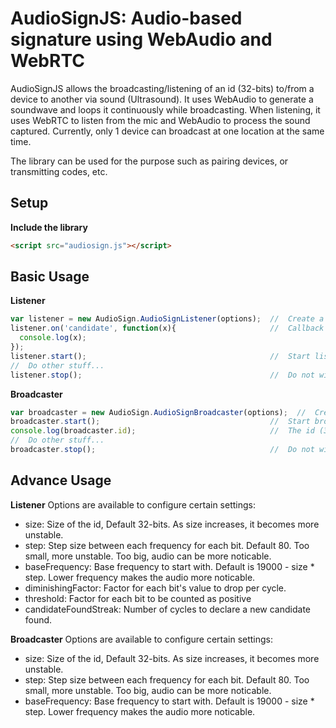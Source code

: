 # AudioSignJS: Audio-based signature using WebAudio and WebRTC #

AudioSignJS allows the broadcasting/listening of an id (32-bits) to/from a device to another via sound (Ultrasound). It uses WebAudio to generate a soundwave and loops it continuously while broadcasting. When listening, it uses WebRTC to listen from the mic and WebAudio to process the sound captured. Currently, only 1 device can broadcast at one location at the same time. 

The library can be used for the purpose such as pairing devices, or transmitting codes, etc.


## Setup


**Include the library**

```html
<script src="audiosign.js"></script>
```


## Basic Usage
**Listener**
```javascript
var listener = new AudioSign.AudioSignListener(options);  //  Create a new listener
listener.on('candidate', function(x){                     //  Callback when new candidate id (32-bit) is heard
  console.log(x);
});
listener.start();                                         //  Start listening
//  Do other stuff...
listener.stop();                                          //  Do not wish to listen anymore
```
**Broadcaster**
```javascript
var broadcaster = new AudioSign.AudioSignBroadcaster(options);  //  Create a new broadcaster
broadcaster.start();                                      //  Start broadcasting
console.log(broadcaster.id);                              //  The id (32-bit) that the broadcaster is broadcasting
//  Do other stuff...
broadcaster.stop();                                       //  Do not wish to broadcast anymore
```

## Advance Usage
**Listener**
Options are available to configure certain settings:
- size: Size of the id, Default 32-bits. As size increases, it becomes more unstable.
- step: Step size between each frequency for each bit. Default 80. Too small, more unstable. Too big, audio can be more noticable.
- baseFrequency: Base frequency to start with. Default is 19000 - size * step. Lower frequency makes the audio more noticable.
- diminishingFactor: Factor for each bit's value to drop per cycle.
- threshold: Factor for each bit to be counted as positive
- candidateFoundStreak: Number of cycles to declare a new candidate found.

**Broadcaster**
Options are available to configure certain settings:
- size: Size of the id, Default 32-bits. As size increases, it becomes more unstable.
- step: Step size between each frequency for each bit. Default 80. Too small, more unstable. Too big, audio can be more noticable.
- baseFrequency: Base frequency to start with. Default is 19000 - size * step. Lower frequency makes the audio more noticable.
